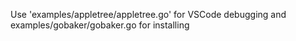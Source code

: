 Use 'examples/appletree/appletree.go' for VSCode debugging and examples/gobaker/gobaker.go for installing
